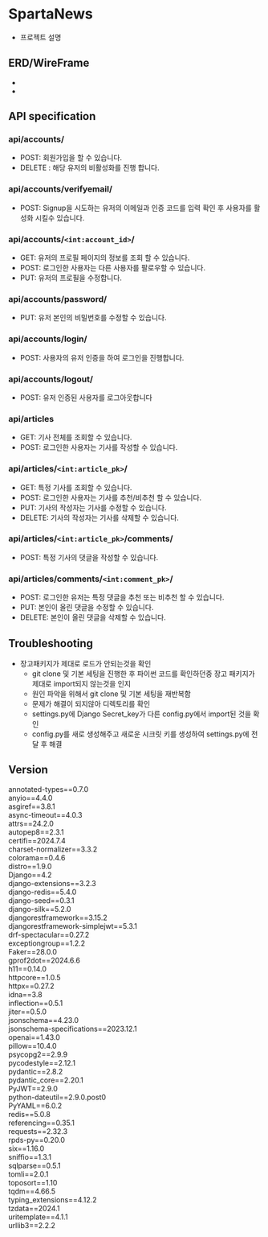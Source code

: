 # SpartaNews
 - 프로젝트 설명
## ERD/WireFrame
 - 
 - 
## API specification
### api/accounts/
 - POST: 회원가입을 할 수 있습니다.
 - DELETE : 해당 유저의 비활성화를 진행 합니다.

### api/accounts/verifyemail/
- POST: Signup을 시도하는 유저의 이메일과 인증 코드를 입력 확인 후 사용자를 활성화 시킬수 있습니다.

### api/accounts/`<int:account_id>`/
 - GET: 유저의 프로필 페이지의 정보를 조회 할 수 있습니다.
 - POST: 로그인한 사용자는 다른 사용자를 팔로우할 수 있습니다.
 - PUT: 유저의 프로필을 수정합니다.

### api/accounts/password/
- PUT: 유저 본인의 비밀번호를 수정할 수 있습니다. 

### api/accounts/login/
 - POST: 사용자의 유저 인증을 하여 로그인을 진행합니다.

### api/accounts/logout/
 - POST: 유저 인증된 사용자를 로그아웃합니다

### api/articles
 - GET: 기사 전체를 조회할 수 있습니다.
 - POST: 로그인한 사용자는 기사를 작성할 수 있습니다.

### api/articles/`<int:article_pk>`/
 - GET: 특정 기사를 조회할 수 있습니다.
 - POST: 로그인한 사용자는 기사를 추천/비추천 할 수 있습니다.
 - PUT: 기사의 작성자는 기사를 수정할 수 있습니다.
 - DELETE: 기사의 작성자는 기사를 삭제할 수 있습니다.

 ### api/articles/`<int:article_pk>`/comments/
 - POST: 특정 기사의 댓글을 작성할 수 있습니다.

 ### api/articles/comments/`<int:comment_pk>`/
 - POST: 로그인한 유저는 특정 댓글을 추천 또는 비추천 할 수 있습니다.
 - PUT: 본인이 올린 댓글을 수정할 수 있습니다.
 - DELETE: 본인이 올린 댓글을 삭제할 수 있습니다. 

## Troubleshooting
 - 장고패키지가 제대로 로드가 안되는것을 확인
    - git clone 및 기본 세팅을 진행한 후 파이썬 코드를 확인하던중 장고 패키지가 제대로 import되지 않는것을 인지
    - 원인 파악을 위해서 git clone 및 기본 세팅을 재반복함
    - 문제가 해결이 되지않아 디렉토리를 확인
    - settings.py에 Django Secret_key가 다른 config.py에서 import된 것을 확인
    - config.py를 새로 생성해주고 새로운 시크릿 키를 생성하여 settings.py에 전달 후 해결 

## Version
annotated-types==0.7.0  
anyio==4.4.0  
asgiref==3.8.1  
async-timeout==4.0.3  
attrs==24.2.0  
autopep8==2.3.1  
certifi==2024.7.4  
charset-normalizer==3.3.2  
colorama==0.4.6  
distro==1.9.0  
Django==4.2  
django-extensions==3.2.3  
django-redis==5.4.0  
django-seed==0.3.1  
django-silk==5.2.0  
djangorestframework==3.15.2  
djangorestframework-simplejwt==5.3.1  
drf-spectacular==0.27.2  
exceptiongroup==1.2.2  
Faker==28.0.0  
gprof2dot==2024.6.6  
h11==0.14.0  
httpcore==1.0.5  
httpx==0.27.2  
idna==3.8  
inflection==0.5.1  
jiter==0.5.0  
jsonschema==4.23.0  
jsonschema-specifications==2023.12.1  
openai==1.43.0  
pillow==10.4.0  
psycopg2==2.9.9  
pycodestyle==2.12.1  
pydantic==2.8.2  
pydantic_core==2.20.1  
PyJWT==2.9.0  
python-dateutil==2.9.0.post0  
PyYAML==6.0.2  
redis==5.0.8  
referencing==0.35.1  
requests==2.32.3  
rpds-py==0.20.0  
six==1.16.0  
sniffio==1.3.1  
sqlparse==0.5.1  
tomli==2.0.1  
toposort==1.10  
tqdm==4.66.5  
typing_extensions==4.12.2  
tzdata==2024.1  
uritemplate==4.1.1  
urllib3==2.2.2  
